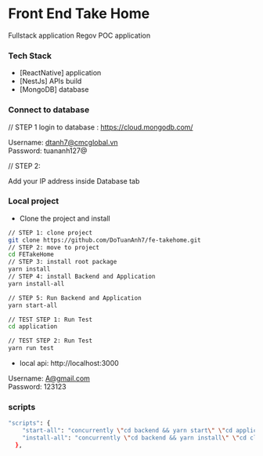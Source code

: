# Front End Take Home
Fullstack application
Regov POC application 

### Tech Stack

- [ReactNative] application
- [NestJs] APIs build
- [MongoDB] database

### Connect to database

// STEP 1
login to database : https://cloud.mongodb.com/

Username: dtanh7@cmcglobal.vn   
Password: tuananh127@

// STEP 2:

Add your IP address inside Database tab

### Local project

- Clone the project and install


```sh
// STEP 1: clone project
git clone https://github.com/DoTuanAnh7/fe-takehome.git
// STEP 2: move to project
cd FETakeHome
// STEP 3: install root package
yarn install
// STEP 4: install Backend and Application
yarn install-all

// STEP 5: Run Backend and Application
yarn start-all

// TEST STEP 1: Run Test 
cd application

// TEST STEP 2: Run Test 
yarn run test
```

- local api: http://localhost:3000

Username: A@gmail.com   
Password: 123123

### scripts 
```sh
"scripts": {
    "start-all": "concurrently \"cd backend && yarn start\" \"cd application && yarn start\" \"cd application && yarn ios\"",
    "install-all": "concurrently \"cd backend && yarn install\" \"cd client && yarn install\"",
  },


```



